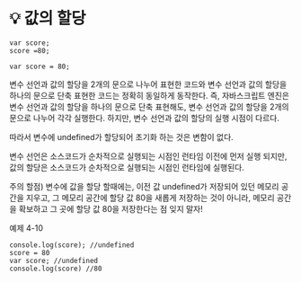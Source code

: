 
# :bulb: 값의 할당
```
var score;
score =80;
```
```
var score = 80;
```

변수 선언과 값의 할당을 2개의 문으로 나누어 표현한 코드와 변수 선언과 값의 할당을 하나의 문으로 단축 표현한 코드는 정확히 동일하게 동작한다.
즉, 자바스크립트 엔진은 변수 선언과 값의 할당을
하나의 문으로 단축 표현해도,
변수 선언과 값의 할당을 2개의 문으로 나누어 각각 실행한다.
하지만, 변수 선언과 값의 할당의 실행 시점이 다르다.

따라서 변수에 undefined가 할당되어 초기화 하는 것은 변함이 없다.

변수 선언은 소스코드가 순차적으로 실행되는 시점인
런타임 이전에 먼저 실행 되지만,
값의 할당은 소스코드가 순차적으로 실행되는 시점인
런타임에 실행된다.

주의 할점) 변수에 값을 할당 할때에는, 이전 값 undefined가 저장되어 있던 메모리 공간을 지우고, 그 메모리 공간에 할당 값 80을 새롭게 저장하는 것이 아니라,
메모리 공간을 확보하고 그 곳에 할당 값 80을 저장한다는 점 잊지 말자!

예제 4-10
```
console.log(score); //undefined
score = 80
var score; //undefined 
console.log(score) //80
```